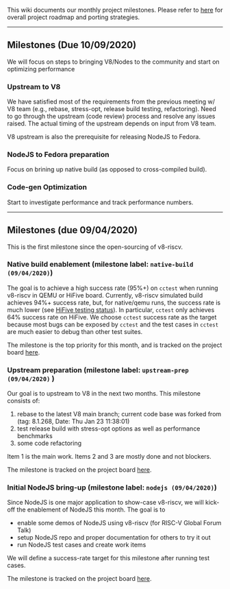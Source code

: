 This wiki documents our monthly project milestones. Please refer to [here](Project-Roadmap) for overall project roadmap and porting strategies.


***

## Milestones (Due 10/09/2020)

We will focus on steps to bringing V8/Nodes to the community and start on optimizing performance

### Upstream to V8

We have satisfied most of the requirements from the previous meeting w/ V8 team (e.g., rebase, stress-opt, release build testing, refactoring). Need to go through the upstream (code review) process and resolve any issues raised. The actual timing of the upstream depends on input from V8 team.

V8 upstream is also the prerequisite for releasing NodeJS to Fedora.

### NodeJS to Fedora preparation

Focus on brining up native build (as opposed to cross-compiled build).

### Code-gen Optimization

Start to investigate performance and track performance numbers.

***

## Milestones (due 09/04/2020)

This is the first milestone since the open-sourcing of v8-riscv. 

### Native build enablement (milestone label: `native-build (09/04/2020)`)

The goal is to achieve a high success rate (95%+) on `cctest` when running v8-riscv in QEMU or HiFive board. Currently, v8-riscv simulated build achieves 94%+ success rate, but, for native/qemu runs, the success rate is much lower (see [HiFive testing status](https://github.com/v8-riscv/v8/wiki/Testing-Status#running-on-hifive-unleashed-board)). In particular, `cctest` only achieves 64% success rate on HiFive. We choose `cctest` success rate as the target because most bugs can be exposed by `cctest` and the test cases in `cctest` are much easier to debug than other test suites.

The milestone is the top priority for this month, and is tracked on the project board [here](https://github.com/v8-riscv/v8/projects/1).

### Upstream preparation (milestone label: `upstream-prep (09/04/2020)` )

Our goal is to upstream to V8 in the next two months. This milestone consists of: 
1. rebase to the latest V8 main branch; current code base was forked from (tag: 8.1.268, Date: Thu Jan 23 11:38:01)
2. test release build with stress-opt options as well as performance benchmarks
3. some code refactoring 

Item 1 is the main work. Items 2 and 3 are mostly done and not blockers.

The milestone is tracked on the project board [here](https://github.com/v8-riscv/v8/projects/3).

### Initial NodeJS bring-up (milestone label: `nodejs (09/04/2020)`)

Since NodeJS is one major application to show-case v8-riscv, we will kick-off the enablement of NodeJS this month. The goal is to 
- enable some demos of NodeJS using v8-riscv (for RISC-V Global Forum Talk)
- setup NodeJS repo and proper documentation for others to try it out
- run NodeJS test cases and create work items
 
We will define a success-rate target for this milestone after running test cases. 

The milestone is tracked on the project board [here](https://github.com/v8-riscv/v8/projects/4).